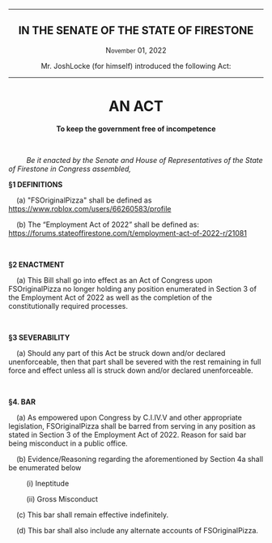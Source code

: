 <div align="center">

---

<h2><b>IN THE SENATE OF THE STATE OF FIRESTONE</b></h2>

<p>N<small>ovember</small> 01, 2022</p>

Mr. JoshLocke (for himself) introduced the following Act:

---

<h1><b>AN ACT</b></h1>

**To keep the government free of incompetence**

</div>

<br/>

&nbsp;&nbsp;&nbsp;&nbsp;&nbsp;&nbsp;&nbsp;&nbsp; _Be it enacted by the Senate and House of Representatives of the State of Firestone in Congress assembled,_

**§1 DEFINITIONS**

&nbsp;&nbsp;&nbsp; (a) "FSOriginalPizza" shall be defined as https://www.roblox.com/users/66260583/profile

&nbsp;&nbsp;&nbsp; (b) The “Employment Act of 2022” shall be defined as: https://forums.stateoffirestone.com/t/employment-act-of-2022-r/21081


<br/>

**§2 ENACTMENT**

&nbsp;&nbsp;&nbsp; (a) This Bill shall go into effect as an Act of Congress upon FSOriginalPizza no longer holding any position enumerated in Section 3 of the Employment Act of 2022 as well as the completion of the constitutionally required processes.

<br/>

**§3 SEVERABILITY**

&nbsp;&nbsp;&nbsp; (a) Should any part of this Act be struck down and/or declared unenforceable, then that part shall be severed with the rest remaining in full force and effect unless all is struck down and/or declared unenforceable.


<br/>

**§4. BAR**

&nbsp;&nbsp;&nbsp; (a) As empowered upon Congress by C.I.IV.V and other appropriate legislation, FSOriginalPizza shall be barred from serving in any position as stated in Section 3 of the Employment Act of 2022. Reason for said bar being misconduct in a public office.

&nbsp;&nbsp;&nbsp; (b) Evidence/Reasoning regarding the aforementioned by Section 4a shall be enumerated below

&nbsp;&nbsp;&nbsp;&nbsp;&nbsp;&nbsp;&nbsp;&nbsp;&nbsp;(i) Ineptitude

&nbsp;&nbsp;&nbsp;&nbsp;&nbsp;&nbsp;&nbsp;&nbsp;&nbsp;(ii) Gross Misconduct

&nbsp;&nbsp;&nbsp; (c) This bar shall remain effective indefinitely.

&nbsp;&nbsp;&nbsp; (d) This bar shall also include any alternate accounts of FSOriginalPizza.

<br/>    
